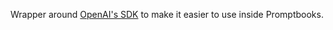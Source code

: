 Wrapper around [OpenAI's SDK](https://www.npmjs.com/package/openai) to make it easier to use inside Promptbooks.

<!--!!! Link Simillar wrappers -->
